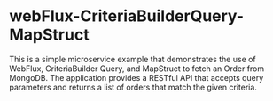 # webFlux-CriteriaBuilderQuery-MapStruct
This is a simple microservice example that demonstrates the use of WebFlux, CriteriaBuilder Query, and MapStruct to fetch an Order from MongoDB. The application provides a RESTful API that accepts query parameters and returns a list of orders that match the given criteria.
